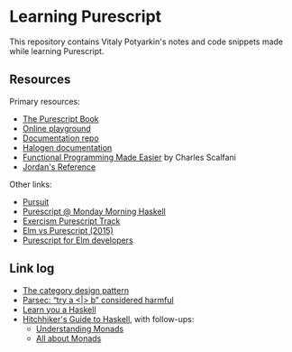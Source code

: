 # Learning Purescript

This repository contains Vitaly Potyarkin's notes and code snippets
made while learning Purescript.

## Resources

Primary resources:

- [The Purescript Book](https://book.purescript.org)
- [Online playground](https://try.purescript.org)
- [Documentation repo](https://github.com/purescript/documentation)
- [Halogen documentation](https://purescript-halogen.github.io/purescript-halogen/)
- [Functional Programming Made Easier](https://leanpub.com/fp-made-easier)
  by Charles Scalfani
- [Jordan's Reference](https://jordanmartinez.github.io/purescript-jordans-reference-site/)

Other links:

- [Pursuit](https://pursuit.purescript.org/)
- [Purescript @ Monday Morning Haskell](https://mmhaskell.com/purescript)
- [Exercism Purescript Track](https://exercism.org/tracks/purescript/exercises/hello-world)
- [Elm vs Purescript (2015)](https://www.parsonsmatt.org/2015/10/05/elm_vs_purescript_ii.html)
- [Purescript for Elm developers](https://github.com/laurentpayot/purescript-for-elm-developers#readme)


## Link log

- [The category design pattern](https://www.haskellforall.com/2012/08/the-category-design-pattern.html)
- [Parsec: “try a <|> b” considered harmful](http://blog.ezyang.com/2014/05/parsec-try-a-or-b-considered-harmful/)
- [Learn you a Haskell](http://learnyouahaskell.com/chapters)
- [Hitchhiker's Guide to Haskell](https://wiki.haskell.org/Hitchhikers_guide_to_Haskell),
  with follow-ups:
    - [Understanding Monads](https://en.wikibooks.org/wiki/Haskell/Understanding_monads)
    - [All about Monads](https://wiki.haskell.org/All_About_Monads)
